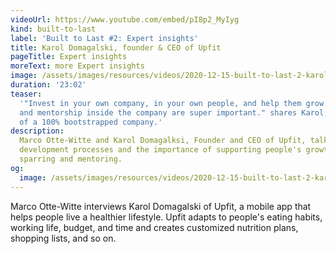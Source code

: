 ```yaml
---
videoUrl: https://www.youtube.com/embed/pI8p2_MyIyg
kind: built-to-last
label: 'Built to Last #2: Expert insights'
title: Karol Domagalski, founder & CEO of Upfit
pageTitle: Expert insights
moreText: more Expert insights
image: /assets/images/resources/videos/2020-12-15-built-to-last-2-karol-domagalski/karol.jpg
duration: '23:02'
teaser:
  '"Invest in your own company, in your own people, and help them grow. Sparring
  and mentorship inside the company are super important." shares Karol, founder
  of a 100% bootstrapped company.'
description:
  Marco Otte-Witte and Karol Domagalksi, Founder and CEO of Upfit, talk about
  development processes and the importance of supporting people's growth by
  sparring and mentoring.
og:
  image: /assets/images/resources/videos/2020-12-15-built-to-last-2-karol-domagalski/og-image.png
---
```


Marco Otte-Witte interviews Karol Domagalski of Upfit, a mobile app that helps
people live a healthier lifestyle. Upfit adapts to people's eating habits,
working life, budget, and time and creates customized nutrition plans, shopping
lists, and so on.

